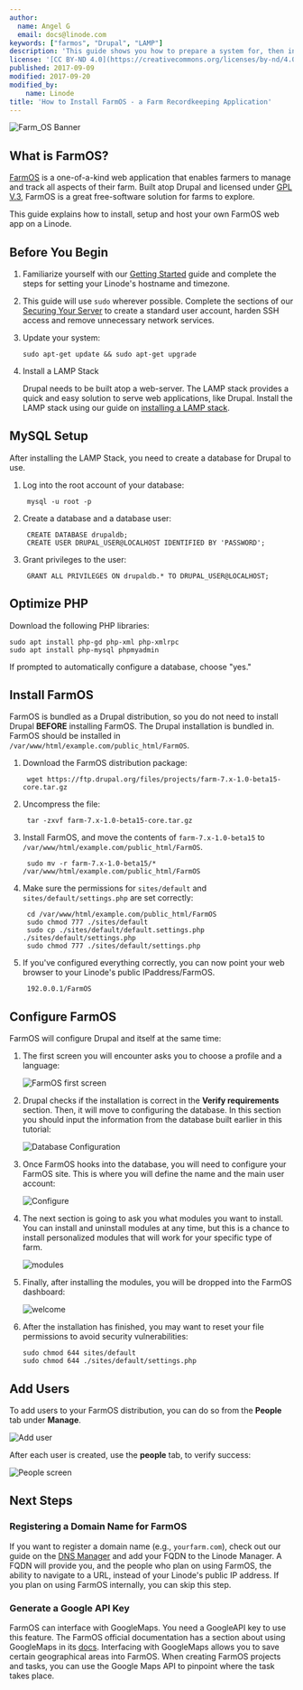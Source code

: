 ```yaml
---
author:
  name: Angel G
  email: docs@linode.com
keywords: ["farmos", "Drupal", "LAMP"]
description: 'This guide shows you how to prepare a system for, then install and set up the agribusiness management web app, FarmOS.'
license: '[CC BY-ND 4.0](https://creativecommons.org/licenses/by-nd/4.0)'
published: 2017-09-09
modified: 2017-09-20
modified_by:
    name: Linode
title: 'How to Install FarmOS - a Farm Recordkeeping Application'
---
```


![Farm_OS Banner](FarmOS.png)

## What is FarmOS?

[FarmOS](http://farmos.org/) is a one-of-a-kind web application that enables farmers to manage and track all aspects of their farm. Built atop Drupal and licensed under [GPL V.3](https://www.gnu.org/licenses/gpl-3.0.en.html), FarmOS is a great free-software solution for farms to explore.

This guide explains how to install, setup and host your own FarmOS web app on a Linode.


## Before You Begin

1.  Familiarize yourself with our [Getting Started](/docs/getting-started/) guide and complete the steps for setting your Linode's hostname and timezone.

2.  This guide will use `sudo` wherever possible. Complete the sections of our [Securing Your Server](/docs/security/securing-your-server/) to create a standard user account, harden SSH access and remove unnecessary network services.

3.  Update your system:

        sudo apt-get update && sudo apt-get upgrade


4. Install a LAMP Stack

   Drupal needs to be built atop a web-server. The LAMP stack provides a quick and easy solution to serve web applications, like Drupal. Install the LAMP stack using our guide on [installing a LAMP stack](/docs/web-servers/lamp/install-lamp-stack-on-ubuntu-16-04/).


## MySQL Setup

After installing the LAMP Stack, you need to create a database for Drupal to use.

1. Log into the root account of your database:

        mysql -u root -p

2. Create a database and a database user:

        CREATE DATABASE drupaldb;
        CREATE USER DRUPAL_USER@LOCALHOST IDENTIFIED BY 'PASSWORD';

3. Grant privileges to the user:

        GRANT ALL PRIVILEGES ON drupaldb.* TO DRUPAL_USER@LOCALHOST;

## Optimize PHP

Download the following PHP libraries:

    sudo apt install php-gd php-xml php-xmlrpc
    sudo apt install php-mysql phpmyadmin

If prompted to automatically configure a database, choose "yes."


## Install FarmOS

FarmOS is bundled as a Drupal distribution, so you do not need to install Drupal **BEFORE** installing FarmOS. The Drupal installation is bundled in. FarmOS should be installed in `/var/www/html/example.com/public_html/FarmOS`.

1. Download the FarmOS distribution package:

        wget https://ftp.drupal.org/files/projects/farm-7.x-1.0-beta15-core.tar.gz

2. Uncompress the file:

        tar -zxvf farm-7.x-1.0-beta15-core.tar.gz

3. Install FarmOS, and move the contents of `farm-7.x-1.0-beta15` to `/var/www/html/example.com/public_html/FarmOS`.

        sudo mv -r farm-7.x-1.0-beta15/*  /var/www/html/example.com/public_html/FarmOS

4. Make sure the permissions for `sites/default` and `sites/default/settings.php` are set correctly:

        cd /var/www/html/example.com/public_html/FarmOS
        sudo chmod 777 ./sites/default
        sudo cp ./sites/default/default.settings.php ./sites/default/settings.php
        sudo chmod 777 ./sites/default/settings.php

5. If you've configured everything correctly, you can now point your web browser to your Linode's public IPaddress/FarmOS.

        192.0.0.1/FarmOS

## Configure FarmOS

FarmOS will configure Drupal and itself at the same time:

1. The first screen you will encounter asks you to choose a profile and a language:

    ![FarmOS first screen](firstscreen.png)

2. Drupal checks if the installation is correct in the **Verify requirements** section. Then, it will move to configuring the database. In this section you should input the information from the database built earlier in this tutorial:

    ![Database Configuration](second.png)

3. Once FarmOS hooks into the database, you will need to configure your FarmOS site. This is where you will define the name and the main user account:

    ![Configure](configure.png)

4. The next section is going to ask you what modules you want to install. You can install and uninstall modules at any time, but this is a chance to install personalized modules that will work for your specific type of farm.

    ![modules](modules.png)

5. Finally, after installing the modules, you will be dropped into the FarmOS dashboard:

    ![welcome](welcome.png)

6. After the installation has finished, you may want to reset your file permissions to avoid security vulnerabilities:

       sudo chmod 644 sites/default
       sudo chmod 644 ./sites/default/settings.php

## Add Users
To add users to your FarmOS distribution, you can do so from the **People** tab under **Manage**.

   ![Add user](Adduser.png)

After each user is created, use the **people** tab, to verify success:

![People screen](peoplescreen.png)

## Next Steps

### Registering a Domain Name for FarmOS
If you want to register a domain name (e.g., `yourfarm.com`), check out our guide on the [DNS Manager](/docs/networking/dns/dns-manager-overview/) and add your FQDN to the Linode Manager. A FQDN will provide you, and the people who plan on using FarmOS, the ability to navigate to a URL, instead of your Linode's public IP address. If you plan on using FarmOS internally, you can skip this step.

### Generate a Google API Key
FarmOS can interface with GoogleMaps. You need a GoogleAPI key to use this feature. The FarmOS official documentation has a section about using GoogleMaps in its [docs](http://farmos.org/hosting/googlemaps/). Interfacing with GoogleMaps allows you to save certain geographical areas into FarmOS. When creating FarmOS projects and tasks, you can use the Google Maps API to pinpoint where the task takes place.
